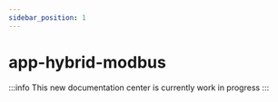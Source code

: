 ```yaml
---
sidebar_position: 1
---
```


# app-hybrid-modbus

:::info
This new documentation center is currently work in progress
:::
